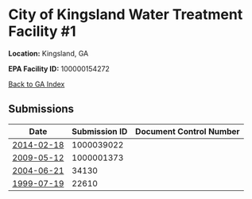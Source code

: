 # City of Kingsland Water Treatment Facility #1

**Location:** Kingsland, GA

**EPA Facility ID:** 100000154272

[Back to GA Index](../../index.md)

## Submissions

| Date | Submission ID | Document Control Number |
|------|--------------|-------------------------|
| [2014-02-18](submissions/1000039022.md) | 1000039022 |  |
| [2009-05-12](submissions/1000001373.md) | 1000001373 |  |
| [2004-06-21](submissions/34130.md) | 34130 |  |
| [1999-07-19](submissions/22610.md) | 22610 |  |
